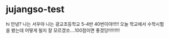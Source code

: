 # jujangso-test
hi
안녕? 나는 서우야 나는 광교초등학교 5-4반 40번이야!!!!! 오늘 학교에서 수학시험을 봤는데 어떻게 될지 잘 모르겠쏘....100점이면 좋겠당!!!!!!!!!
